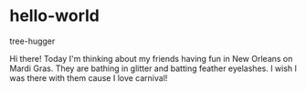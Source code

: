 # hello-world

tree-hugger

Hi there! Today I'm thinking about my friends having fun in New Orleans on Mardi Gras. They are bathing in glitter and batting feather eyelashes. I wish I was there with them cause I love carnival!
